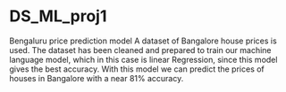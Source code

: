 # DS_ML_proj1
Bengaluru price prediction model
A dataset of Bangalore house prices is used.
The dataset has been cleaned and prepared to train our machine language model, which in this case is linear Regression, since this model gives the best accuracy.
With this model we can predict the prices of houses in Bangalore with a near 81% accuracy.
